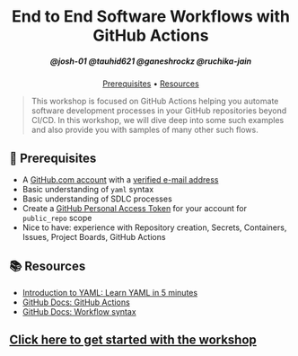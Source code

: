 <h1 align="center">End to End Software Workflows with GitHub Actions</h1>
<h5 align="center">@josh-01 @tauhid621 @ganeshrockz @ruchika-jain</h3>

<p align="center">
  <a href="#mega-prerequisites">Prerequisites</a> •  
  <a href="#books-resources">Resources</a>
</p>

> This workshop is focused on GitHub Actions helping you automate software development processes in your GitHub repositories beyond CI/CD. In this workshop, we will dive deep into some such examples and also provide you with samples of many other such flows.
> 
## :mega: Prerequisites
- A [GitHub.com account](https://github.com/join) with a [verified e-mail address](https://docs.github.com/en/free-pro-team@latest/github/getting-started-with-github/verifying-your-email-address)
- Basic understanding of `yaml` syntax
- Basic understanding of SDLC processes
- Create a [GitHub Personal Access Token](https://help.github.com/en/github/authenticating-to-github/creating-a-personal-access-token-for-the-command-line) for your account for `public_repo` scope
- Nice to have: experience with Repository creation, Secrets, Containers, Issues, Project Boards, GitHub Actions

## :books: Resources
- [Introduction to YAML: Learn YAML in 5 minutes](https://www.codeproject.com/Articles/1214409/Learn-YAML-in-five-minutes)
- [GitHub Docs: GitHub Actions](https://docs.github.com/actions)
- [GitHub Docs: Workflow syntax](https://docs.github.com/actions/reference/workflow-syntax-for-github-actions)


## [Click here to get started with the workshop]()
